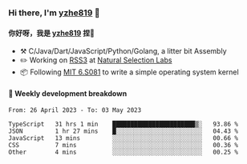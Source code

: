 ### Hi there, I'm [yzhe819](https://github.com/yzhe819) 👋

#### 你好呀，我是 [yzhe819](https://github.com/yzhe819) 捏👋

- :hammer_and_pick: C/Java/Dart/JavaScript/Python/Golang, a litter bit Assembly
- :pencil2: Working on [RSS3](https://github.com/NaturalSelectionLabs/RSS3) at [Natural Selection Labs](https://github.com/NaturalSelectionLabs)
- 📦 Following [MIT 6.S081](https://pdos.csail.mit.edu/6.S081/2020/) to write a simple operating system kernel



#### 📝 Weekly development breakdown

<!--START_SECTION:waka-->

```text
From: 26 April 2023 - To: 03 May 2023

TypeScript   31 hrs 1 min    ███████████████████████▒░   93.86 %
JSON         1 hr 27 mins    █░░░░░░░░░░░░░░░░░░░░░░░░   04.43 %
JavaScript   13 mins         ░░░░░░░░░░░░░░░░░░░░░░░░░   00.66 %
CSS          7 mins          ░░░░░░░░░░░░░░░░░░░░░░░░░   00.36 %
Other        4 mins          ░░░░░░░░░░░░░░░░░░░░░░░░░   00.25 %
```

<!--END_SECTION:waka-->



